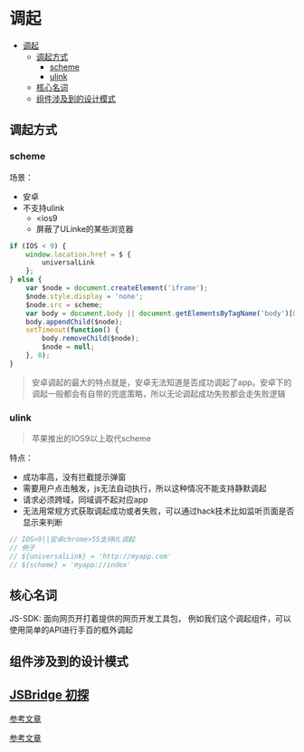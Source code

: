 # 调起

- [调起](#调起)
  - [调起方式](#调起方式)
    - [scheme](#scheme)
    - [ulink](#ulink)
  - [核心名词](#核心名词)
  - [组件涉及到的设计模式](#组件涉及到的设计模式)

## 调起方式

### scheme

场景：

* 安卓
* 不支持ulink
  + <ios9
  + 屏蔽了ULinke的某些浏览器

``` js
if (IOS < 9) {
    window.location.href = $ {
        universalLink
    };
} else {
    var $node = document.createElement('iframe');
    $node.style.display = 'none';
    $node.src = scheme;
    var body = document.body || document.getElementsByTagName('body')[0];
    body.appendChild($node);
    setTimeout(function() {
        body.removeChild($node);
        $node = null;
    }, 0);
}
```

> 安卓调起的最大的特点就是，安卓无法知道是否成功调起了app。安卓下的调起一般都会有自带的兜底策略，所以无论调起成功失败都会走失败逻辑

### ulink

> 苹果推出的IOS9以上取代scheme

特点：

* 成功率高，没有拦截提示弹窗
* 需要用户点击触发，js无法自动执行，所以这种情况不能支持静默调起
* 请求必须跨域，同域调不起对应app
* 无法用常规方式获取调起成功或者失败，可以通过hack技术比如监听页面是否显示来判断

  

``` js
// IOS>9||安卓chrome>55支持UL调起
// 例子
// ${universalLink} = 'http://myapp.com'
// ${scheme} = 'myapp://index'
```

## 核心名词

JS-SDK: 面向网页开打着提供的网页开发工具包，
例如我们这个调起组件，可以使用简单的API进行手百的框外调起

## 组件涉及到的设计模式

## [JSBridge 初探](https://mp.weixin.qq.com/s?__biz=Mzg5NDEyMzA2NQ==&mid=2247484923&idx=2&sn=e79c98448d5d722647eea4c6bfdecdba&chksm=c02528adf752a1bb407fd2126b2b6ca81dcbdb135f0bfd56141720a6f9e62da5a492748f6883&mpshare=1&scene=1&srcid=&sharer_sharetime=1584976095126&sharer_shareid=11d9989b786f4531ef07e883cbf9d2ee&key=fbc37fb85bf8cbeed24a738baaf3d9233d0545e409305dcd55ffa670f5c36ae69d3dca197381216e58c8fc0625623784a98fec9ef6c7ca71073ebcb3a97b9123d2dbef701e3e1864c7b8126e6f794484&ascene=1&uin=MTgxMTAzNzg0Mg%3D%3D&devicetype=Windows+10&version=62080079&lang=zh_CN&exportkey=AfwnUG0wN5xxJAcmDqCZEN0%3D&pass_ticket=u%2FsXE9qMYN8ClL562fw5hSNiXIAL5c2d%2FBQbTuyQ3sfoIhOL2UtpB4%2FrBjGui9cd)
[参考文章](https://libin1991.github.io/2020/03/21/APP%E5%94%A4%E8%B5%B7%E9%82%A3%E7%82%B9%E7%A0%B4%E4%BA%8B/)

[参考文章](https://segmentfault.com/a/1190000014926730?utm_source=channel-hottest)
